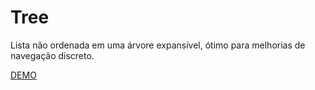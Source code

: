 Tree
====

Lista não ordenada em uma árvore expansível, ótimo para melhorias de navegação discreto.

[DEMO](http://marlonaragao.com/tree/)	